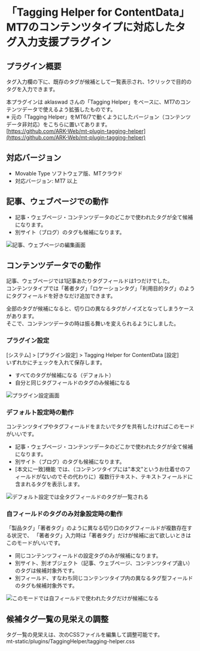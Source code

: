 「Tagging Helper for ContentData」 MT7のコンテンツタイプに対応したタグ入力支援プラグイン
====

## プラグイン概要
タグ入力欄の下に、既存のタグが候補として一覧表示され、1クリックで目的のタグを入力できます。  
  
本プラグインは aklaswad さんの「Tagging Helper」をベースに、MT7のコンテンツデータで使えるよう拡張したものです。  
※ 元の「Tagging Helper」をMT6/7で動くようにしたバージョン（コンテンツデータ非対応）をこちらに置いてあります。  
[https://github.com/ARK-Web/mt-plugin-tagging-helper](https://github.com/ARK-Web/mt-plugin-tagging-helper)  


## 対応バージョン

- Movable Type ソフトウェア版、MTクラウド
- 対応バージョン: MT7 以上

## 記事、ウェブページでの動作
- 記事・ウェブページ・コンテンツデータのどこかで使われたタグが全て候補になります。
- 別サイト（ブログ）のタグも候補になります。

![記事、ウェブページの編集画面](https://www.evernote.com/l/AAUM8w_J-6JFkL-7evD0btSN6poS8nIO8EcB/image.png)

## コンテンツデータでの動作

記事、ウェブページでは1記事あたりタグフィールドは1つだけでした。  
コンテンツタイプでは「著者タグ」「ロケーションタグ」「利用目的タグ」のようにタグフィールドを好きなだけ追加できます。

全部のタグが候補になると、切り口の異なるタグがノイズとなってしまうケースがあります。  
そこで、コンテンツデータの時は振る舞いを変えられるようにしました。

### プラグイン設定

[システム] > [プラグイン設定] > Tagging Helper for ContentData [設定]  
いずれかにチェックを入れて保存します。

- すべてのタグが候補になる（デフォルト）
- 自分と同じタグフィールドのタグのみ候補になる

![プラグイン設定画面](https://www.evernote.com/l/AAXU340lvWNDjI5QbXrJkTu5iUMNm6i0KNMB/image.png)

### デフォルト設定時の動作

コンテンツタイプやタグフィールドをまたいでタグを共有したければこのモードがいいです。

- 記事・ウェブページ・コンテンツデータのどこかで使われたタグが全て候補になります。
- 別サイト（ブログ）のタグも候補になります。
- [本文に一致]機能 では、（コンテンツタイプには"本文"というお仕着せのフィールドがないのでその代わりに）複数行テキスト、テキストフィールドに含まれるタグを表示します。

![デフォルト設定では全タグフィールドのタグが一覧される](https://www.evernote.com/l/AAWlOQ5VuHlCU4DrgITjw1K-GnSEahQg7m8B/image.png)

### 自フィールドのタグのみ対象設定時の動作

「製品タグ」「著者タグ」のように異なる切り口のタグフィールドが複数存在する状況で、
「著者タグ」入力時は「著者タグ」だけが候補に出て欲しいときはこのモードがいいです。

- 同じコンテンツフィールドの設定タグのみが候補になります。
- 別サイト、別オブジェクト（記事、ウェブページ、コンテンツタイプ違い）のタグは候補対象外です。
- 別フィールド、すなわち同じコンテンツタイプ内の異なるタグ型フィールドのタグも候補対象外です。

![このモードでは自フィールドで使われたタグだけが候補になる](https://www.evernote.com/l/AAW0S7aUW9lFd4_wgLR6pFAsXHfjcCXroZkB/image.png)

## 候補タグ一覧の見栄えの調整

タグ一覧の見栄えは、次のCSSファイルを編集して調整可能です。  
mt-static/plugins/TaggingHelper/tagging-helper.css
